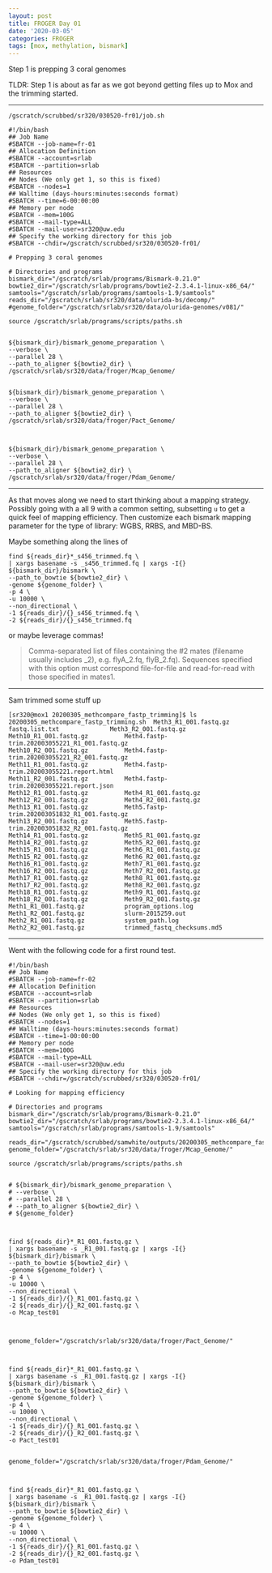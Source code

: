 ```yaml
---
layout: post
title: FROGER Day 01
date: '2020-03-05'
categories: FROGER
tags: [mox, methylation, bismark]
---
```


Step 1 is prepping 3 coral genomes

TLDR: Step 1 is about as far as we got beyond getting files up to Mox and the trimming started.  

---

`/gscratch/scrubbed/sr320/030520-fr01/job.sh`

```
#!/bin/bash
## Job Name
#SBATCH --job-name=fr-01
## Allocation Definition
#SBATCH --account=srlab
#SBATCH --partition=srlab
## Resources
## Nodes (We only get 1, so this is fixed)
#SBATCH --nodes=1
## Walltime (days-hours:minutes:seconds format)
#SBATCH --time=6-00:00:00
## Memory per node
#SBATCH --mem=100G
#SBATCH --mail-type=ALL
#SBATCH --mail-user=sr320@uw.edu
## Specify the working directory for this job
#SBATCH --chdir=/gscratch/scrubbed/sr320/030520-fr01/

# Prepping 3 coral genomes

# Directories and programs
bismark_dir="/gscratch/srlab/programs/Bismark-0.21.0"
bowtie2_dir="/gscratch/srlab/programs/bowtie2-2.3.4.1-linux-x86_64/"
samtools="/gscratch/srlab/programs/samtools-1.9/samtools"
reads_dir="/gscratch/srlab/sr320/data/olurida-bs/decomp/"
#genome_folder="/gscratch/srlab/sr320/data/olurida-genomes/v081/"

source /gscratch/srlab/programs/scripts/paths.sh


${bismark_dir}/bismark_genome_preparation \
--verbose \
--parallel 28 \
--path_to_aligner ${bowtie2_dir} \
/gscratch/srlab/sr320/data/froger/Mcap_Genome/


${bismark_dir}/bismark_genome_preparation \
--verbose \
--parallel 28 \
--path_to_aligner ${bowtie2_dir} \
/gscratch/srlab/sr320/data/froger/Pact_Genome/



${bismark_dir}/bismark_genome_preparation \
--verbose \
--parallel 28 \
--path_to_aligner ${bowtie2_dir} \
/gscratch/srlab/sr320/data/froger/Pdam_Genome/
```

---

As that moves along we need to start thinking about a mapping strategy. Possibly going with a all 9 with a common setting, subsetting `u` to get a quick feel of mapping efficiency. Then customize each bismark mapping parameter for the type of library: WGBS, RRBS, and MBD-BS.


Maybe something along the lines of

```
find ${reads_dir}*_s456_trimmed.fq \
| xargs basename -s _s456_trimmed.fq | xargs -I{} ${bismark_dir}/bismark \
--path_to_bowtie ${bowtie2_dir} \
-genome ${genome_folder} \
-p 4 \
-u 10000 \
--non_directional \
-1 ${reads_dir}/{}_s456_trimmed.fq \
-2 ${reads_dir}/{}_s456_trimmed.fq
```

or maybe leverage commas!

>Comma-separated list of files containing the #2 mates (filename usually includes _2), e.g. flyA_2.fq, flyB_2.fq). Sequences specified with this option must correspond file-for-file and read-for-read with those specified in mates1.

---

Sam trimmed some stuff up

```
[sr320@mox1 20200305_methcompare_fastp_trimming]$ ls
20200305_methcompare_fastp_trimming.sh	Meth3_R1_001.fastq.gz
fastq.list.txt				Meth3_R2_001.fastq.gz
Meth10_R1_001.fastq.gz			Meth4.fastp-trim.202003055221_R1_001.fastq.gz
Meth10_R2_001.fastq.gz			Meth4.fastp-trim.202003055221_R2_001.fastq.gz
Meth11_R1_001.fastq.gz			Meth4.fastp-trim.202003055221.report.html
Meth11_R2_001.fastq.gz			Meth4.fastp-trim.202003055221.report.json
Meth12_R1_001.fastq.gz			Meth4_R1_001.fastq.gz
Meth12_R2_001.fastq.gz			Meth4_R2_001.fastq.gz
Meth13_R1_001.fastq.gz			Meth5.fastp-trim.202003051832_R1_001.fastq.gz
Meth13_R2_001.fastq.gz			Meth5.fastp-trim.202003051832_R2_001.fastq.gz
Meth14_R1_001.fastq.gz			Meth5_R1_001.fastq.gz
Meth14_R2_001.fastq.gz			Meth5_R2_001.fastq.gz
Meth15_R1_001.fastq.gz			Meth6_R1_001.fastq.gz
Meth15_R2_001.fastq.gz			Meth6_R2_001.fastq.gz
Meth16_R1_001.fastq.gz			Meth7_R1_001.fastq.gz
Meth16_R2_001.fastq.gz			Meth7_R2_001.fastq.gz
Meth17_R1_001.fastq.gz			Meth8_R1_001.fastq.gz
Meth17_R2_001.fastq.gz			Meth8_R2_001.fastq.gz
Meth18_R1_001.fastq.gz			Meth9_R1_001.fastq.gz
Meth18_R2_001.fastq.gz			Meth9_R2_001.fastq.gz
Meth1_R1_001.fastq.gz			program_options.log
Meth1_R2_001.fastq.gz			slurm-2015259.out
Meth2_R1_001.fastq.gz			system_path.log
Meth2_R2_001.fastq.gz			trimmed_fastq_checksums.md5
```
---

Went with the following code for a first round test.

```
#!/bin/bash
## Job Name
#SBATCH --job-name=fr-02
## Allocation Definition
#SBATCH --account=srlab
#SBATCH --partition=srlab
## Resources
## Nodes (We only get 1, so this is fixed)
#SBATCH --nodes=1
## Walltime (days-hours:minutes:seconds format)
#SBATCH --time=1-00:00:00
## Memory per node
#SBATCH --mem=100G
#SBATCH --mail-type=ALL
#SBATCH --mail-user=sr320@uw.edu
## Specify the working directory for this job
#SBATCH --chdir=/gscratch/scrubbed/sr320/030520-fr01/

# Looking for mapping efficiency

# Directories and programs
bismark_dir="/gscratch/srlab/programs/Bismark-0.21.0"
bowtie2_dir="/gscratch/srlab/programs/bowtie2-2.3.4.1-linux-x86_64/"
samtools="/gscratch/srlab/programs/samtools-1.9/samtools"

reads_dir="/gscratch/scrubbed/samwhite/outputs/20200305_methcompare_fastp_trimming/"
genome_folder="/gscratch/srlab/sr320/data/froger/Mcap_Genome/"

source /gscratch/srlab/programs/scripts/paths.sh


# ${bismark_dir}/bismark_genome_preparation \
# --verbose \
# --parallel 28 \
# --path_to_aligner ${bowtie2_dir} \
# ${genome_folder}



find ${reads_dir}*_R1_001.fastq.gz \
| xargs basename -s _R1_001.fastq.gz | xargs -I{} ${bismark_dir}/bismark \
--path_to_bowtie ${bowtie2_dir} \
-genome ${genome_folder} \
-p 4 \
-u 10000 \
--non_directional \
-1 ${reads_dir}/{}_R1_001.fastq.gz \
-2 ${reads_dir}/{}_R2_001.fastq.gz \
-o Mcap_test01



genome_folder="/gscratch/srlab/sr320/data/froger/Pact_Genome/"



find ${reads_dir}*_R1_001.fastq.gz \
| xargs basename -s _R1_001.fastq.gz | xargs -I{} ${bismark_dir}/bismark \
--path_to_bowtie ${bowtie2_dir} \
-genome ${genome_folder} \
-p 4 \
-u 10000 \
--non_directional \
-1 ${reads_dir}/{}_R1_001.fastq.gz \
-2 ${reads_dir}/{}_R2_001.fastq.gz \
-o Pact_test01


genome_folder="/gscratch/srlab/sr320/data/froger/Pdam_Genome/"



find ${reads_dir}*_R1_001.fastq.gz \
| xargs basename -s _R1_001.fastq.gz | xargs -I{} ${bismark_dir}/bismark \
--path_to_bowtie ${bowtie2_dir} \
-genome ${genome_folder} \
-p 4 \
-u 10000 \
--non_directional \
-1 ${reads_dir}/{}_R1_001.fastq.gz \
-2 ${reads_dir}/{}_R2_001.fastq.gz \
-o Pdam_test01

```

